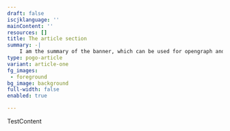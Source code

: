 ```yaml
---
draft: false
iscjklanguage: ''
mainContent: ''
resources: []
title: The article section
summary: -|
    I am the summary of the banner, which can be used for opengraph and SEO descriptions
type: pogo-article
variant: article-one
fg_images:
 - foreground
bg_image: background
full-width: false
enabled: true

---
```


TestContent
